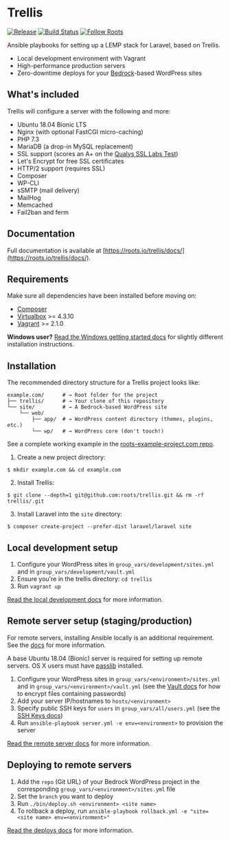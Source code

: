 # Trellis
[![Release](https://img.shields.io/github/release/roots/trellis.svg?style=flat-square)](https://github.com/roots/trellis/releases)
[![Build Status](https://img.shields.io/circleci/build/gh/roots/trellis?style=flat-square)](https://circleci.com/gh/roots/trellis)
[![Follow Roots](https://img.shields.io/twitter/follow/rootswp.svg?style=flat-square&color=1da1f2)](https://twitter.com/rootswp)

Ansible playbooks for setting up a LEMP stack for Laravel, based on Trellis.

- Local development environment with Vagrant
- High-performance production servers
- Zero-downtime deploys for your [Bedrock](https://roots.io/bedrock/)-based WordPress sites

## What's included

Trellis will configure a server with the following and more:

* Ubuntu 18.04 Bionic LTS
* Nginx (with optional FastCGI micro-caching)
* PHP 7.3
* MariaDB (a drop-in MySQL replacement)
* SSL support (scores an A+ on the [Qualys SSL Labs Test](https://www.ssllabs.com/ssltest/))
* Let's Encrypt for free SSL certificates
* HTTP/2 support (requires SSL)
* Composer
* WP-CLI
* sSMTP (mail delivery)
* MailHog
* Memcached
* Fail2ban and ferm

## Documentation

Full documentation is available at [https://roots.io/trellis/docs/](https://roots.io/trellis/docs/).

## Requirements

Make sure all dependencies have been installed before moving on:

* [Composer](https://getcomposer.org/doc/00-intro.md#installation-linux-unix-osx)
* [Virtualbox](https://www.virtualbox.org/wiki/Downloads) >= 4.3.10
* [Vagrant](https://www.vagrantup.com/downloads.html) >= 2.1.0

**Windows user?** [Read the Windows getting started docs](https://roots.io/getting-started/docs/windows-development-environment-trellis/) for slightly different installation instructions.

## Installation

The recommended directory structure for a Trellis project looks like:

```shell
example.com/      # → Root folder for the project
├── trellis/      # → Your clone of this repository
└── site/         # → A Bedrock-based WordPress site
    └── web/
        ├── app/  # → WordPress content directory (themes, plugins, etc.)
        └── wp/   # → WordPress core (don't touch!)
```

See a complete working example in the [roots-example-project.com repo](https://github.com/roots/roots-example-project.com).

1. Create a new project directory:
```plain
$ mkdir example.com && cd example.com
```
2. Install Trellis:
```plain
$ git clone --depth=1 git@github.com:roots/trellis.git && rm -rf trellis/.git
```
3. Install Laravel into the `site` directory:
```plain
$ composer create-project --prefer-dist laravel/laravel site
```

## Local development setup

1. Configure your WordPress sites in `group_vars/development/sites.yml` and in `group_vars/development/vault.yml`
2. Ensure you're in the trellis directory: `cd trellis`
3. Run `vagrant up`

[Read the local development docs](https://roots.io/trellis/docs/local-development-setup/) for more information.

## Remote server setup (staging/production)

For remote servers, installing Ansible locally is an additional requirement. See the [docs](https://roots.io/trellis/docs/remote-server-setup/#requirements) for more information.

A base Ubuntu 18.04 (Bionic) server is required for setting up remote servers. OS X users must have [passlib](http://pythonhosted.org/passlib/install.html#installation-instructions) installed.

1. Configure your WordPress sites in `group_vars/<environment>/sites.yml` and in `group_vars/<environment>/vault.yml` (see the [Vault docs](https://roots.io/trellis/docs/vault/) for how to encrypt files containing passwords)
2. Add your server IP/hostnames to `hosts/<environment>`
3. Specify public SSH keys for `users` in `group_vars/all/users.yml` (see the [SSH Keys docs](https://roots.io/trellis/docs/ssh-keys/))
4. Run `ansible-playbook server.yml -e env=<environment>` to provision the server

[Read the remote server docs](https://roots.io/trellis/docs/remote-server-setup/) for more information.

## Deploying to remote servers

1. Add the `repo` (Git URL) of your Bedrock WordPress project in the corresponding `group_vars/<environment>/sites.yml` file
2. Set the `branch` you want to deploy
3. Run `./bin/deploy.sh <environment> <site name>`
4. To rollback a deploy, run `ansible-playbook rollback.yml -e "site=<site name> env=<environment>"`

[Read the deploys docs](https://roots.io/trellis/docs/deploys/) for more information.
